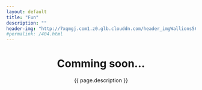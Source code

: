 ```yaml
---
layout: default
title: "Fun"
description: ""
header-img: "http://7xqmgj.com1.z0.glb.clouddn.com/header_imgWallions5635.jpg"
#permalink: /404.html
---
```



<!-- Page Header -->
<header class="intro-header" style="background-image: url('{{ site.baseurl }}{% if page.header-img %}{{ page.header-img }}{% else %}{{ site.header-img }}{% endif %}')">
	<div class="container">
		<div class="row">
			<div class="col-lg-8 col-lg-offset-2 col-md-10 col-md-offset-1">
				<div class="site-heading" id="tag-heading">
					<h1>Comming soon...</h1>
					<span class="subheading">{{ page.description }}</span>
				</div>
			</div>
		</div>
	</div>
</header>

<script>
	document.body.classList.add('page-fullscreen');
</script>